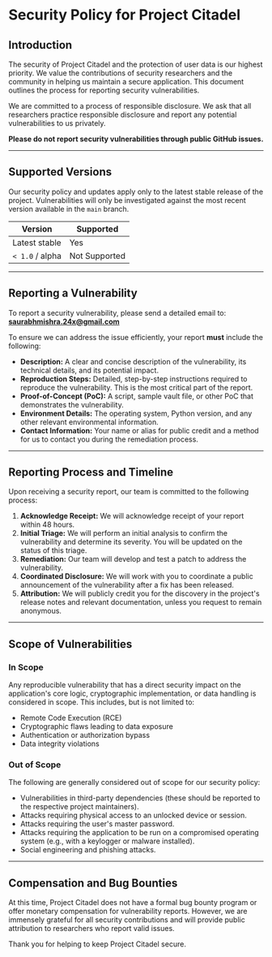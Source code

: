 # Security Policy for Project Citadel

## Introduction

The security of Project Citadel and the protection of user data is our highest priority. We value the contributions of security researchers and the community in helping us maintain a secure application. This document outlines the process for reporting security vulnerabilities.

We are committed to a process of responsible disclosure. We ask that all researchers practice responsible disclosure and report any potential vulnerabilities to us privately.

**Please do not report security vulnerabilities through public GitHub issues.**

---

## Supported Versions

Our security policy and updates apply only to the latest stable release of the project. Vulnerabilities will only be investigated against the most recent version available in the `main` branch.

| Version           | Supported          |
| ----------------- | ------------------ |
| Latest stable     | Yes                |
| `< 1.0` / alpha   | Not Supported      |

---

## Reporting a Vulnerability

To report a security vulnerability, please send a detailed email to: **saurabhmishra.24x@gmail.com**

To ensure we can address the issue efficiently, your report **must** include the following:

* **Description:** A clear and concise description of the vulnerability, its technical details, and its potential impact.
* **Reproduction Steps:** Detailed, step-by-step instructions required to reproduce the vulnerability. This is the most critical part of the report.
* **Proof-of-Concept (PoC):** A script, sample vault file, or other PoC that demonstrates the vulnerability.
* **Environment Details:** The operating system, Python version, and any other relevant environmental information.
* **Contact Information:** Your name or alias for public credit and a method for us to contact you during the remediation process.

---

## Reporting Process and Timeline

Upon receiving a security report, our team is committed to the following process:

1.  **Acknowledge Receipt:** We will acknowledge receipt of your report within 48 hours.
2.  **Initial Triage:** We will perform an initial analysis to confirm the vulnerability and determine its severity. You will be updated on the status of this triage.
3.  **Remediation:** Our team will develop and test a patch to address the vulnerability.
4.  **Coordinated Disclosure:** We will work with you to coordinate a public announcement of the vulnerability after a fix has been released.
5.  **Attribution:** We will publicly credit you for the discovery in the project's release notes and relevant documentation, unless you request to remain anonymous.

---

## Scope of Vulnerabilities

### In Scope

Any reproducible vulnerability that has a direct security impact on the application's core logic, cryptographic implementation, or data handling is considered in scope. This includes, but is not limited to:

* Remote Code Execution (RCE)
* Cryptographic flaws leading to data exposure
* Authentication or authorization bypass
* Data integrity violations

### Out of Scope

The following are generally considered out of scope for our security policy:

* Vulnerabilities in third-party dependencies (these should be reported to the respective project maintainers).
* Attacks requiring physical access to an unlocked device or session.
* Attacks requiring the user's master password.
* Attacks requiring the application to be run on a compromised operating system (e.g., with a keylogger or malware installed).
* Social engineering and phishing attacks.

---

## Compensation and Bug Bounties

At this time, Project Citadel does not have a formal bug bounty program or offer monetary compensation for vulnerability reports. However, we are immensely grateful for all security contributions and will provide public attribution to researchers who report valid issues.

Thank you for helping to keep Project Citadel secure.
